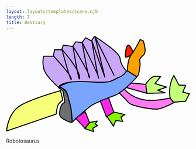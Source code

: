 ```yaml
---
layout: layouts/templates/scene.njk
length: 7
title: Bestiary
---
```


<svg xmlns="http://www.w3.org/2000/svg" xml:space="preserve" style="fill-rule:evenodd;clip-rule:evenodd;stroke-linecap:round;stroke-linejoin:round;stroke-miterlimit:1.5" viewBox="0 0 195 102">
<path d="M265.189 633.592s5.101-94.435 74.002-131.333c68.902-36.899 198.665-72 198.665-72l11.333 47.333s-18.388 13.69-24 25.333c-5.612 11.644-9.333 45.334-9.333 45.334l-250.667 85.333Z" style="fill:#f6ff7a;stroke:#000;stroke-width:5px" transform="translate(-54.933 -32.015) scale(.20912)"/><path d="M527.186 414.256s58.657-26.849 69.336 173.336c1.357 10.391-50.177-14.229-59.333-26.667-9.156-12.437-2.078-66.888 22.669-70.666.805-.578-10.002-59.334-10.002-59.334l-22.67-16.669Z" style="fill:#6f6f6f;stroke:#000;stroke-width:5px" transform="translate(-54.933 -32.015) scale(.20912)"/><path d="M527.856 412.925s38.335-30.679 109.33-32.002c70.995-1.323 95.099 8.719 143.334 2.666 48.234-6.052 82.38-53.106 96.002-53.33 13.623-.224 47.336 31.333 47.336 31.333s-68.471 75.161-106.005 89.997c-37.534 14.836-96.086 35.836-121.328 52.003-25.242 16.167-99.336 84.667-99.336 84.667s-3.518-65.227-11.331-89.334c-7.812-24.106-12.424-63.908-26-72.666-13.575-8.758-22.065-17.412-32.002-13.334Z" style="fill:#7aa5ff;stroke:#000;stroke-width:5px" transform="translate(-54.933 -32.015) scale(.20912)"/><path d="M876.522 330.259s-1.583-54.123 19.334-82c20.916-27.878 44.666-76 44.666-76l16.003 6.666s18.37 53.138 3.333 68.667c-15.036 15.529-24.802 20.206-20.669 36 4.133 15.794-7.333 67.333-7.333 67.333l-8 8.667-47.334-29.333Z" style="fill:#ffa201;stroke:#000;stroke-width:5px" transform="translate(-54.933 -32.015) scale(.20912)"/><path d="M895.856 248.259s-32.084 24.208-30.67 6.664c1.414-17.545 3.742-53.526 15.339-54.664 11.596-1.138 23.997 36.666 23.997 36.666l-8.666 11.334Z" style="fill:#ff1f01;stroke:#000;stroke-width:5px" transform="translate(-54.933 -32.015) scale(.20912)"/><path d="M871.191 330.925s-30.026-30.565-32.005-63.336c-1.979-32.77-129.33-111.997-129.33-111.997l-15.998 23.333-28.672-16.002-18.661 24.002-32.003-3.333-14.666 23.333-48.003-6.669-7.995 23.336-36.005-.003-6.662 32.67h-48.666s-14.748 52.867 15.328 93.33c30.075 40.464 60.669 63.336 60.669 63.336s6.398-36.055 147.44-27.708c34.756 2.057 80.26 4.269 105.859-.224 18.729-3.287 35.736-16.881 49.055-21.316 29.116-9.693 40.315-32.752 40.315-32.752Z" style="fill:#c8a8f7;stroke:#000;stroke-width:5px" transform="translate(-54.933 -32.015) scale(.20912)"/><path d="M501.858 254.925s92.971 97.974 90.664 117.334c-2.307 19.359-47.333-150-47.333-150s89.953 99.76 89.336 142.666c-.617 42.907-34-158.666-34-158.666s89.565 143.797 84.664 158c-4.901 14.203-37.998-178-37.998-178s88.128 176.047 84 180c-4.127 3.953-35.335-189.334-35.335-189.334l66 184.667-49.334-202.667 96.003 193.334" style="fill:none;stroke:#000;stroke-width:5px" transform="translate(-54.933 -32.015) scale(.20912)"/><path d="m894.522 391.592 76 6.667 2 44.666-101.331-28.666 23.331-22.667ZM834.52 441.589l27.333-19.333s22.247 34.057 82.672 50.669c60.425 16.612 147.335-6 147.335-6l19.33 23.334s-62.06 35.031-90.67 33.333c-28.607-1.698-122.302-13.695-138.664-33.333-16.362-19.638-47.336-48.67-47.336-48.67Z" style="fill:#ff7af0;stroke:#000;stroke-width:5px" transform="translate(-54.933 -32.015) scale(.20912)"/><path d="M969.191 396.925s24.487-38.726 45.329-39.333c20.85-.607 29.34 2 29.34 2l-28.01 34.664 58.68 18.003-44.68 15.33 37.34 13.336-92.668 2.667-5.331-46.667ZM1093.19 468.259s-14.82-61.242 18-114.667c.67-.445 25.33 48 25.33 48l34.67 1.333-14.66 34.667 33.33 8-20 38-59.34 4.667-17.33-20Z" style="fill:#c3ff7a;stroke:#000;stroke-width:5px" transform="translate(-54.933 -32.015) scale(.20912)"/><path d="m614.522 569.592 48 51.333 22.003-29.333-22-56-48.003 34ZM738.52 481.589l32 82 36.671-24.664-26.005-72.669-42.666 15.333Z" style="fill:#ff27e6;stroke:#000;stroke-width:5px" transform="translate(-54.933 -32.015) scale(.20912)"/><path d="m685.856 590.259 38.002-6.667-11.333 14 13.328 7.997-25.333 14.667 5.333 16.667-44.667-15.334 24.67-31.33ZM772.52 560.256l33.336 48.669 11.997-28.669 34.003 5.336-8.003-22.669 20.005-11.998-54.672-12.669-36.666 22Z" style="fill:#87f500;stroke:#000;stroke-width:5px" transform="translate(-54.933 -32.015) scale(.20912)"/>
</svg>



Robotosaurus


